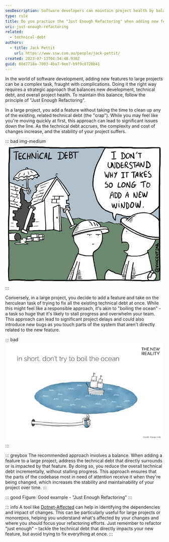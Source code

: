 ```yaml
---
seoDescription: Software developers can maintain project health by balancing new development and technical debt using the "Just Enough Refactoring" principle, reducing complexity and costs.
type: rule
title: Do you practice the "Just Enough Refactoring" when adding new features?
uri: just-enough-refactoring
related:
  - technical-debt
authors:
  - title: Jack Pettit
    url: https://www.ssw.com.au/people/jack-pettit/
created: 2023-07-13T04:54:48.930Z
guid: 88d7718a-7003-4ba7-9ee7-b9f9c8728b41
---
```


In the world of software development, adding new features to large projects can be a complex task, fraught with complications. Doing it the right way requires a strategic approach that balances new development, technical debt, and overall project health. To maintain this balance, follow the principle of "Just Enough Refactoring".

<!--endintro-->

In a large project, you add a feature without taking the time to clean up any of the existing, related technical debt (the "crap"). While you may feel like you're moving quickly at first, this approach can lead to significant issues down the line. As the technical debt accrues, the complexity and cost of changes increase, and the stability of your project suffers.

::: bad img-medium
![Figure: Bad example - Unchecked Technical Debt](tech-debt.png)
:::

Conversely, in a large project, you decide to add a feature and take on the herculean task of trying to fix all the existing technical debt at once. While this might feel like a responsible approach, it's akin to "boiling the ocean" - a task so huge that it's likely to stall progress and overwhelm your team. This approach can lead to significant project delays and could also introduce new bugs as you touch parts of the system that aren't directly related to the new feature.

::: bad
![Figure: Bad example - Boiling the Ocean](boil-the-ocean.png)
:::

::: greybox
The recommended approach involves a balance. When adding a feature to a large project, address the technical debt that directly surrounds or is impacted by that feature. By doing so, you reduce the overall technical debt incrementally, without stalling progress. This approach ensures that the parts of the codebase most in need of attention receive it when they're being changed, which increases the stability and maintainability of your project over time.
:::

::: good
Figure: Good example - "Just Enough Refactoring"
:::

::: info
A tool like [Dotnet-Affected](https://github.com/leonardochaia/dotnet-affected) can help in identifying the dependencies and impact of changes. This can be particularly useful for large projects or monorepos, helping you understand what's affected by your changes and where you should focus your refactoring efforts. Just remember to refactor "just enough" – tackle the technical debt that directly impacts your new feature, but avoid trying to fix everything at once.
:::

